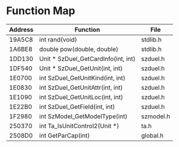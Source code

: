 # Function Map

| Address | Function                            | File      |
| ------- | ----------------------------------- | --------- |
| 19A5C8  | int rand(void)                      | stdlib.h  |
| 1A6BE8  | double pow(double, double)          | stdlib.h  |
| 1DD130  | Unit * SzDuel_GetCardInfo(int, int) | szduel.h  |
| 1DF540  | Unit * SzDuel_GetUnit(int, int)     | szduel.h  |
| 1E0700  | int SzDuel_GetUnitKind(int, int)    | szduel.h  |
| 1E0830  | int SzDuel_GetUnitAttr(int, int)    | szduel.h  |
| 1E1090  | int SzDuel_GetUnitLoc(int, int)     | szduel.h  |
| 1E22B0  | int SzDuel_GetField(int, int)       | szduel.h  |
| 1F2980  | int SzModel_GetModelType(int)       | szmodel.h |
| 250370  | int Ta_IsUnitControl2(Unit *)       | ta.h      |
| 2508D0  | int GetParCap(int)                  | global.h  |
